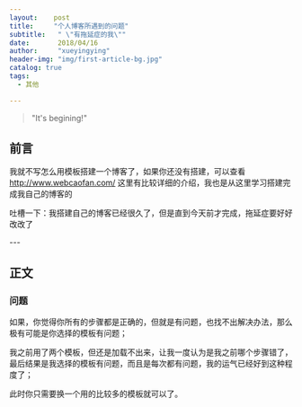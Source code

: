 ```yaml
---
layout:    post
title:     "个人博客所遇到的问题"
subtitle:   " \"有拖延症的我\""
date:       2018/04/16
author:     "xueyingying"
header-img: "img/first-article-bg.jpg"
catalog: true
tags:
  - 其他

---
```


>"It's begining!"  


## 前言
我就不写怎么用模板搭建一个博客了，如果你还没有搭建，可以查看<http://www.webcaofan.com/>
这里有比较详细的介绍，我也是从这里学习搭建完成我自己的博客的

吐槽一下：我搭建自己的博客已经很久了，但是直到今天前才完成，拖延症要好好改改了

<p id="build"></p>
---

## 正文

### 问题

如果，你觉得你所有的步骤都是正确的，但就是有问题，也找不出解决办法，那么极有可能是你选择的模板有问题；

我之前用了两个模板，但还是加载不出来，让我一度认为是我之前哪个步骤错了，最后结果是我选择的模板有问题，而且是每次都有问题，我的运气已经好到这种程度了；

此时你只需要换一个用的比较多的模板就可以了。
